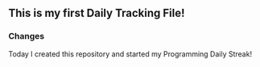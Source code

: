 ## This is my first Daily Tracking File!

### Changes
Today I created this repository and started my Programming Daily Streak!
